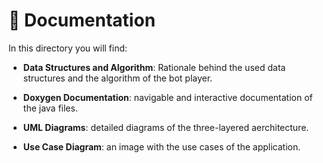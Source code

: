 # 📄 Documentation

In this directory you will find:
- **Data Structures and Algorithm**: Rationale behind the used data structures  and the algorithm of the bot player.

- **Doxygen Documentation**: navigable and interactive documentation of the java files.

- **UML Diagrams**: detailed diagrams of the three-layered aerchitecture.

- **Use Case Diagram**: an image with the use cases of the application.